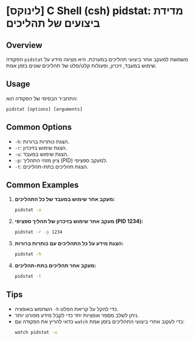 # [לינוקס] C Shell (csh) pidstat: מדידת ביצועים של תהליכים

## Overview
הפקודה `pidstat` משמשת למעקב אחר ביצועי תהליכים במערכת. היא מציגה מידע על שימוש במעבד, זיכרון, ופעולות קלט/פלט של תהליכים שונים בזמן אמת.

## Usage
התחביר הבסיסי של הפקודה הוא:
```
pidstat [options] [arguments]
```

## Common Options
- `-h`: הצגת כותרות ברורות.
- `-r`: הצגת שימוש בזיכרון.
- `-u`: הצגת שימוש במעבד.
- `-p`: ציון מזהי התהליך (PID) למעקב ספציפי.
- `-t`: הצגת תהליכים בתת-תהליכים.

## Common Examples
1. **מעקב אחר שימוש במעבד של כל התהליכים:**
   ```bash
   pidstat -u
   ```

2. **מעקב אחר שימוש בזיכרון של תהליך ספציפי (PID 1234):**
   ```bash
   pidstat -r -p 1234
   ```

3. **הצגת מידע על כל התהליכים עם כותרות ברורות:**
   ```bash
   pidstat -h
   ```

4. **מעקב אחר תהליכים בתת-תהליכים:**
   ```bash
   pidstat -t
   ```

## Tips
- השתמש באופציה `-h` כדי להקל על קריאת הפלט.
- ניתן לשלב מספר אופציות יחד כדי לקבל מידע מפורט יותר.
- כדאי להריץ את הפקודה עם `watch` כדי לעקוב אחרי ביצועי התהליכים בזמן אמת:
  ```bash
  watch pidstat -u
  ```